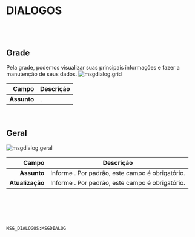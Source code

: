 # DIALOGOS
<br>
<br>

## Grade
Pela grade, podemos visualizar suas principais informações e fazer a manutenção de seus dados.
![msgdialog.grid](https://raw.githubusercontent.com/netforcews/docs-siscom/master/geral/imagens/msgdialog.grid.png)

Campo | Descrição
--:|---
**Assunto** | .
<br>

## Geral
![msgdialog.geral](https://raw.githubusercontent.com/netforcews/docs-siscom/master/geral/imagens/msgdialog.geral.png)

Campo | Descrição
--:|---
**Assunto** | Informe . Por padrão, este campo é obrigatório.
**Atualização** | Informe . Por padrão, este campo é obrigatório.
<br>
<br>
<br>
<br>

```MSG_DIALOGOS:MSGDIALOG```
